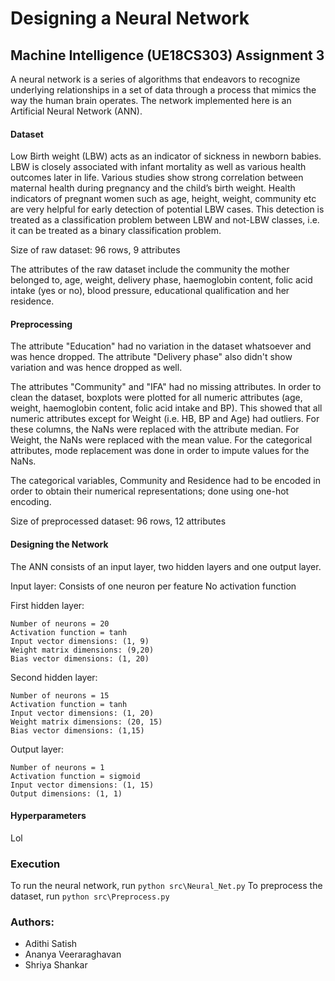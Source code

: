 # Designing a Neural Network
## Machine Intelligence (UE18CS303) Assignment 3

A neural network is a series of algorithms that endeavors to recognize underlying relationships in a set of data through a process that mimics the way the human brain operates. The network implemented here is an Artificial Neural Network (ANN). 

#### Dataset

Low Birth weight (LBW) acts as an indicator of sickness in newborn babies. LBW is closely
associated with infant mortality as well as various health outcomes later in life. Various studies
show strong correlation between maternal health during pregnancy and the child’s birth weight.
Health indicators of pregnant women such as age, height, weight, community etc are very helpful 
for early detection of potential LBW cases. This detection is treated as a classification problem
between LBW and not-LBW classes, i.e. it can be treated as a binary classification problem. 

Size of raw dataset: 96 rows, 9 attributes

The attributes of the raw dataset include the community the mother belonged to, age, weight, delivery phase, haemoglobin content, 
folic acid intake (yes or no), blood pressure, educational qualification and her residence.

#### Preprocessing

The attribute "Education" had no variation in the dataset whatsoever and was hence dropped. The attribute "Delivery phase" also didn't show variation and was hence dropped as well.

The attributes "Community" and "IFA" had no missing attributes. In order to clean the dataset, boxplots were plotted for all numeric attributes (age, weight, haemoglobin content, folic acid intake and BP). This showed that all numeric attributes except for Weight (i.e. HB, BP and Age)  had outliers. For these columns, the NaNs were replaced with the attribute median. For Weight, the NaNs were replaced with the mean value. For the categorical attributes, mode replacement was done in order to impute values for the NaNs. 

The categorical variables, Community and Residence had to be encoded in order to obtain their numerical representations; done using one-hot encoding.

Size of preprocessed dataset: 96 rows, 12 attributes

#### Designing the Network

The ANN consists of an input layer, two hidden layers and one output layer. 

Input layer:
    Consists of one neuron per feature 
    No activation function 

First hidden layer: 

    Number of neurons = 20 
    Activation function = tanh
    Input vector dimensions: (1, 9)
    Weight matrix dimensions: (9,20)
    Bias vector dimensions: (1, 20)

Second hidden layer:

    Number of neurons = 15
    Activation function = tanh
    Input vector dimensions: (1, 20)
    Weight matrix dimensions: (20, 15)
    Bias vector dimensions: (1,15)

Output layer:

    Number of neurons = 1
    Activation function = sigmoid
    Input vector dimensions: (1, 15)
    Output dimensions: (1, 1)
    
#### Hyperparameters
Lol

### Execution
To run the neural network, run ```python src\Neural_Net.py```
To preprocess the dataset, run ```python src\Preprocess.py```


### Authors:
- Adithi Satish
- Ananya Veeraraghavan
- Shriya Shankar
